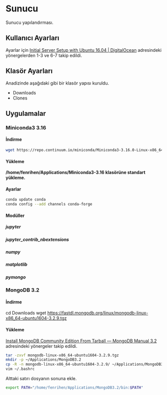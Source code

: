 # Sunucu
Sunucu yapılandırması.

## Kullanıcı Ayarları
Ayarlar için [Initial Server Setup with Ubuntu 16.04 | DigitalOcean](https://www.digitalocean.com/community/tutorials/initial-server-setup-with-ubuntu-16-04) adresindeki yönergelerden 1-3 ve 6-7 takip edildi.
## Klasör Ayarları
Anadizinde aşağıdaki gibi bir klasör yapısı kuruldu.
- Downloads
- Clones

## Uygulamalar
### Miniconda3 3.16
#### İndirme
```bash
wget https://repo.continuum.io/miniconda/Miniconda3-3.16.0-Linux-x86_64.sh 
```
#### Yükleme
**/home/fenrihen/Applications/Miniconda3-3.16 klasörüne standart yükleme.**
#### Ayarlar
```bash
conda update conda
conda config --add channels conda-forge
```
#### Modüller
##### jupyter
##### jupyter_contrib_nbextensions
##### numpy
##### matplotlib
##### pymongo

### MongoDB 3.2
#### İndirme
cd Downloads
wget https://fastdl.mongodb.org/linux/mongodb-linux-x86_64-ubuntu1604-3.2.9.tgz
#### Yükleme
[Install MongoDB Community Edition From Tarball — MongoDB Manual 3.2](https://docs.mongodb.com/manual/tutorial/install-mongodb-on-linux/) adresindeki yönergeler takip edildi.
```bash
tar -zxvf mongodb-linux-x86_64-ubuntu1604-3.2.9.tgz
mkdir -p ~/Applications/MongoDB3.2
cp -R -n mongodb-linux-x86_64-ubuntu1604-3.2.9/ ~/Applications/MongoDB3.2
vim ~/.bashrc 
```
Alttaki satırı dosyanın sonuna ekle.
```bash
export PATH="/home/fenrihen/Applications/MongoDB3.2/bin:$PATH"
```

